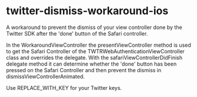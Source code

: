# twitter-dismiss-workaround-ios

A workaround to prevent the dismiss of your view controller done by the Twitter SDK after the 'done' button of the Safari controller.

In the WorkaroundViewController the presentViewController method is used to get the Safari Controller of the TWTRWebAuthenticationViewController class and overrides the delegate. With the safariViewControllerDidFinish delegate method it can determine whether the 'done' button has been pressed on the Safari Controller and then prevent the dismiss in dismissViewControllerAnimated.

Use REPLACE_WITH_KEY for your Twitter keys.
